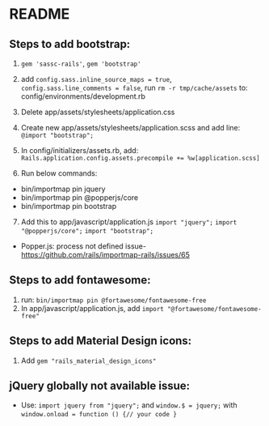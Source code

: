 # README

## Steps to add bootstrap:

1. `gem 'sassc-rails'`, `gem 'bootstrap'`
2. add `config.sass.inline_source_maps = true`, `config.sass.line_comments = false`, run `rm -r tmp/cache/assets`
   to: config/environments/development.rb

3. Delete app/assets/stylesheets/application.css
4. Create new app/assets/stylesheets/application.scss and add line: `@import "bootstrap";`
5. In config/initializers/assets.rb, add: `Rails.application.config.assets.precompile += %w[application.scss]`

6. Run below commands:

- bin/importmap pin jquery
- bin/importmap pin @popperjs/core
- bin/importmap pin bootstrap

7. Add this to app/javascript/application.js
   `import "jquery";`
   `import "@popperjs/core";`
   `import "bootstrap";`

- Popper.js: process not defined issue- https://github.com/rails/importmap-rails/issues/65

## Steps to add fontawesome:

1. run: `bin/importmap pin @fortawesome/fontawesome-free`
2. In app/javascript/application.js, add `import "@fortawesome/fontawesome-free"`

## Steps to add Material Design icons:

1. Add `gem "rails_material_design_icons"`

## jQuery globally not available issue:

- Use: `import jquery from "jquery";` and `window.$ = jquery;` with `window.onload = function () {// your code }`
